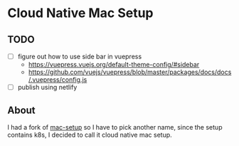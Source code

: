 # Cloud Native Mac Setup

## TODO

- [ ] figure out how to use side bar in vuepress
  - https://vuepress.vuejs.org/default-theme-config/#sidebar
  - https://github.com/vuejs/vuepress/blob/master/packages/docs/docs/.vuepress/config.js
- [ ] publish using netlify

## About

I had a fork of [mac-setup](https://github.com/at15/mac-setup) so I have to pick another name, 
since the setup contains k8s, I decided to call it cloud native mac setup.